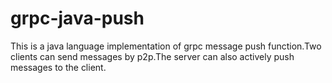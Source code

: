 # grpc-java-push
This is a java language implementation of grpc message push function.Two clients can send messages by p2p.The server can also actively push messages to the client.
